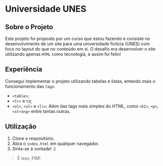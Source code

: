 # Universidade UNES
## Sobre o Projeto
Este projeto foi proposto por um curso que estou fazendo e consiste no desenvolvimento de um site para uma universidade fictícia (UNES) com foco no layout do que no conteúdo em si. O desafio era desenvolver o site utilizando apenas `HTML` como tecnologia, e assim foi feito!
## Experiência 
Consegui implementar o projeto utilizando tabelas e listas, entendo mais o funcionamento das `tags`:
- `<table>`;
- `<tr>` e `td`;
- `<ol>`, `<ul>` e `<li>`;
Além das tags mais simples do HTML, como `<h1>`, `<p>`, `<strong>` entre tantas outras.
## Utilização
1. Clone o respositório.
2. Abra o `index.html` em qualquer navegador.
3. Sinta-se à vontade! :)
> É isso, FIM!
